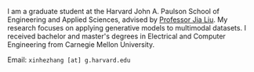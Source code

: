I am a graduate student at the Harvard John A. Paulson School of Engineering and Applied Sciences, advised by [Professor Jia Liu](https://liulab.seas.harvard.edu/). My research focuses on applying generative models to multimodal datasets. I received bachelor and master's degrees in Electrical and Computer Engineering from Carnegie Mellon University. 

Email: `xinhezhang [at] g.harvard.edu`
